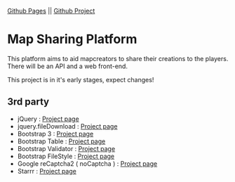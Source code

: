 [Github Pages](https://kp-wiki.github.io/Map_Platform/) || [Github Project](https://github.com/KP-Wiki/Map_Platform/)

# Map Sharing Platform
This platform aims to aid mapcreators to share their creations to the players.  
There will be an API and a web front-end.

This project is in it's early stages, expect changes!

## 3rd party
 * jQuery : [Project page](https://jquery.com/)
 * jquery.fileDownload : [Project page](https://github.com/johnculviner/jquery.fileDownload/)
 * Bootstrap 3 : [Project page](https://getbootstrap.com/)
 * Bootstrap Table : [Project page](http://bootstrap-table.wenzhixin.net.cn/)
 * Bootstrap Validator : [Project page](http://formvalidation.io/)
 * Bootstrap FileStyle : [Project page](http://markusslima.github.io/bootstrap-filestyle/)
 * Google reCaptcha2 ( noCaptcha ) : [Project page](https://www.google.com/recaptcha/)
 * Starrr : [Project page](http://dobtco.github.io/starrr/)
